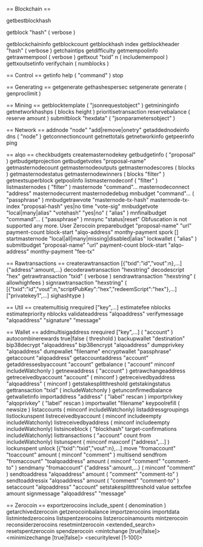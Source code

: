 == Blockchain ==

getbestblockhash

getblock "hash" ( verbose )

getblockchaininfo
getblockcount
getblockhash index
getblockheader "hash" ( verbose )
getchaintips
getdifficulty
getmempoolinfo
getrawmempool ( verbose )
gettxout "txid" n ( includemempool )
gettxoutsetinfo
verifychain ( numblocks )

== Control ==
getinfo
help ( "command" )
stop

== Generating ==
getgenerate
gethashespersec
setgenerate generate ( genproclimit )

== Mining ==
getblocktemplate ( "jsonrequestobject" )
getmininginfo
getnetworkhashps ( blocks height )
prioritisetransaction <txid> <priority delta> <fee delta>
reservebalance ( reserve amount )
submitblock "hexdata" ( "jsonparametersobject" )

== Network ==
addnode "node" "add|remove|onetry"
getaddednodeinfo dns ( "node" )
getconnectioncount
getnettotals
getnetworkinfo
getpeerinfo
ping

== alqo ==
checkbudgets
createmasternodekey
getbudgetinfo ( "proposal" )
getbudgetprojection
getbudgetvotes "proposal-name"
getmasternodecount
getmasternodeoutputs
getmasternodescores ( blocks )
getmasternodestatus
getmasternodewinners ( blocks "filter" )
getnextsuperblock
getpoolinfo
listmasternodeconf ( "filter" )
listmasternodes ( "filter" )
masternode "command"...
masternodeconnect "address"
masternodecurrent
masternodedebug
mnbudget "command"... ( "passphrase" )
mnbudgetrawvote "masternode-tx-hash" masternode-tx-index "proposal-hash" yes|no time "vote-sig"
mnbudgetvote "local|many|alias" "votehash" "yes|no" ( "alias" )
mnfinalbudget "command"... ( "passphrase" )
mnsync "status|reset"
Obfuscation is not supported any more. User Zerocoin
preparebudget "proposal-name" "url" payment-count block-start "alqo-address" monthy-payment
spork <name> [<value>]
startmasternode "local|all|many|missing|disabled|alias" lockwallet ( "alias" )
submitbudget "proposal-name" "url" payment-count block-start "alqo-address" monthy-payment "fee-tx"

== Rawtransactions ==
createrawtransaction [{"txid":"id","vout":n},...] {"address":amount,...}
decoderawtransaction "hexstring"
decodescript "hex"
getrawtransaction "txid" ( verbose )
sendrawtransaction "hexstring" ( allowhighfees )
signrawtransaction "hexstring" ( [{"txid":"id","vout":n,"scriptPubKey":"hex","redeemScript":"hex"},...] ["privatekey1",...] sighashtype )

== Util ==
createmultisig nrequired ["key",...]
estimatefee nblocks
estimatepriority nblocks
validateaddress "alqoaddress"
verifymessage "alqoaddress" "signature" "message"

== Wallet ==
addmultisigaddress nrequired ["key",...] ( "account" )
autocombinerewards true|false ( threshold )
backupwallet "destination"
bip38decrypt "alqoaddress"
bip38encrypt "alqoaddress"
dumpprivkey "alqoaddress"
dumpwallet "filename"
encryptwallet "passphrase"
getaccount "alqoaddress"
getaccountaddress "account"
getaddressesbyaccount "account"
getbalance ( "account" minconf includeWatchonly )
getnewaddress ( "account" )
getrawchangeaddress
getreceivedbyaccount "account" ( minconf )
getreceivedbyaddress "alqoaddress" ( minconf )
getstakesplitthreshold
getstakingstatus
gettransaction "txid" ( includeWatchonly )
getunconfirmedbalance
getwalletinfo
importaddress "address" ( "label" rescan )
importprivkey "alqoprivkey" ( "label" rescan )
importwallet "filename"
keypoolrefill ( newsize )
listaccounts ( minconf includeWatchonly)
listaddressgroupings
listlockunspent
listreceivedbyaccount ( minconf includeempty includeWatchonly)
listreceivedbyaddress ( minconf includeempty includeWatchonly)
listsinceblock ( "blockhash" target-confirmations includeWatchonly)
listtransactions ( "account" count from includeWatchonly)
listunspent ( minconf maxconf  ["address",...] )
lockunspent unlock [{"txid":"txid","vout":n},...]
move "fromaccount" "toaccount" amount ( minconf "comment" )
multisend <command>
sendfrom "fromaccount" "toalqoaddress" amount ( minconf "comment" "comment-to" )
sendmany "fromaccount" {"address":amount,...} ( minconf "comment" )
sendtoaddress "alqoaddress" amount ( "comment" "comment-to" )
sendtoaddressix "alqoaddress" amount ( "comment" "comment-to" )
setaccount "alqoaddress" "account"
setstakesplitthreshold value
settxfee amount
signmessage "alqoaddress" "message"

== Zerocoin ==
exportzerocoins include_spent ( denomination )
getarchivedzerocoin
getzerocoinbalance
importzerocoins importdata
listmintedzerocoins
listspentzerocoins
listzerocoinamounts
mintzerocoin <amount>
reconsiderzerocoins
resetmintzerocoin <extended_search>
resetspentzerocoin
spendzerocoin <amount> <mintchange [true|false]> <minimizechange [true|false]>  <securitylevel [1-100]> <address>
